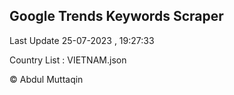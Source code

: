 

## Google Trends Keywords Scraper 
 
Last Update 25-07-2023 , 19:27:33

Country List :
VIETNAM.json



© Abdul Muttaqin 

